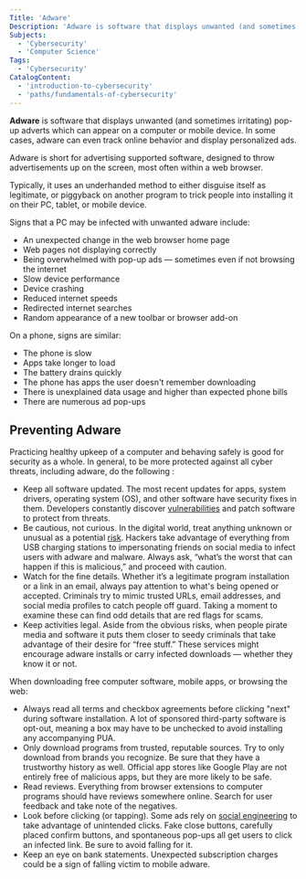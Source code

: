 ```yaml
---
Title: 'Adware'
Description: 'Adware is software that displays unwanted (and sometimes irritating) pop-up adverts which can appear on a computer or mobile device.'
Subjects:
  - 'Cybersecurity'
  - 'Computer Science'
Tags:
  - 'Cybersecurity'
CatalogContent:
  - 'introduction-to-cybersecurity'
  - 'paths/fundamentals-of-cybersecurity'
---
```


**Adware** is software that displays unwanted (and sometimes irritating) pop-up adverts which can appear on a computer or mobile device. In some cases, adware can even track online behavior and display personalized ads.

Adware is short for advertising supported software, designed to throw advertisements up on the screen, most often within a web browser.

Typically, it uses an underhanded method to either disguise itself as legitimate, or piggyback on another program to trick people into installing it on their PC, tablet, or mobile device.

Signs that a PC may be infected with unwanted adware include:

- An unexpected change in the web browser home page
- Web pages not displaying correctly
- Being overwhelmed with pop-up ads — sometimes even if not browsing the internet
- Slow device performance
- Device crashing
- Reduced internet speeds
- Redirected internet searches
- Random appearance of a new toolbar or browser add-on

On a phone, signs are similar:

- The phone is slow
- Apps take longer to load
- The battery drains quickly
- The phone has apps the user doesn't remember downloading
- There is unexplained data usage and higher than expected phone bills
- There are numerous ad pop-ups

## Preventing Adware

Practicing healthy upkeep of a computer and behaving safely is good for security as a whole. In general, to be more protected against all cyber threats, including adware, do the following :

- Keep all software updated. The most recent updates for apps, system drivers, operating system (OS), and other software have security fixes in them. Developers constantly discover [vulnerabilities](https://www.codecademy.com/resources/docs/cybersecurity/vulnerability) and patch software to protect from threats.
- Be cautious, not curious. In the digital world, treat anything unknown or unusual as a potential [risk](https://www.codecademy.com/resources/docs/cybersecurity/risk). Hackers take advantage of everything from USB charging stations to impersonating friends on social media to infect users with adware and malware. Always ask, “what’s the worst that can happen if this is malicious,” and proceed with caution.
- Watch for the fine details. Whether it’s a legitimate program installation or a link in an email, always pay attention to what's being opened or accepted. Criminals try to mimic trusted URLs, email addresses, and social media profiles to catch people off guard. Taking a moment to examine these can find odd details that are red flags for scams.
- Keep activities legal. Aside from the obvious risks, when people pirate media and software it puts them closer to seedy criminals that take advantage of their desire for “free stuff.” These services might encourage adware installs or carry infected downloads — whether they know it or not.

When downloading free computer software, mobile apps, or browsing the web:

- Always read all terms and checkbox agreements before clicking "next" during software installation. A lot of sponsored third-party software is opt-out, meaning a box may have to be unchecked to avoid installing any accompanying PUA.
- Only download programs from trusted, reputable sources. Try to only download from brands you recognize. Be sure that they have a trustworthy history as well. Official app stores like Google Play are not entirely free of malicious apps, but they are more likely to be safe.
- Read reviews. Everything from browser extensions to computer programs should have reviews somewhere online. Search for user feedback and take note of the negatives.
- Look before clicking (or tapping). Some ads rely on [social engineering](https://www.codecademy.com/resources/docs/cybersecurity/social-engineering) to take advantage of unintended clicks. Fake close buttons, carefully placed confirm buttons, and spontaneous pop-ups all get users to click an infected link. Be sure to avoid falling for it.
- Keep an eye on bank statements. Unexpected subscription charges could be a sign of falling victim to mobile adware.

